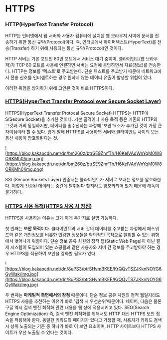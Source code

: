 # HTTPS

### **HTTP(HyperText Transfer Protocol)**

HTTP는 인터넷에서 웹 서버와 사용자 컴퓨터에 설치된 웹 브라우저 사이에 문서를 전송하기 위한 통신 규약(Protocol)이다. 즉, 인터넷에서 하이퍼텍스트(HyperText)를 전송(Transfer) 하기 위해 사용되는 통신 규약(Protocol)인 것이다.

HTTP 서버는 기본 포트인 80번 포트에서 서비스 대기 중이며, 클라이언트(웹 브라우저)가 TCP 80 포트를 사용해 연결하면 서버는 요청에 응답하면서 자료(정보)를 전송한다. HTTP는 정보를 '텍스트'로 주고받는다. 단순 텍스트를 주고받기 때문에 네트워크에서 전송 신호를 인터셉트하는 경우 원하지 않는 데이터 유출이 발생할 위험이 있다.

이러한 위험을 방지하기 위해 고안된 것이 바로 HTTPS이다.

### **[HTTPS(HyperText Transfer Protocol over Secure Socket Layer)](https://coffeedeveloper.tistory.com/102#HTTPS-HyperText%--Transfer%--Protocol%--over%--Secure%--Socket%--Layer-)**

HTTPS(HyperText Transfer Protocal Secure Socket) HTTPS는 HTTP에 S(Secure Socket)을 추가한 것이다. 기본 골격이나 사용 목적 등은 기존의 HTTP의 그것과 거의 동일하지만, 데이터를 송수신하는 과정에 '보안'요소가 추가된 것이 가장 큰 차이점이라 할 수 있다. 쉽게 말해 HTTPS를 사용하면 서버와 클라이언트 사이의 모든 통신 내용이 암호화된다는 것.

![https://blog.kakaocdn.net/dn/bm260z/btrSE9ZmfTh/H6KelVAdWnYqM0W8ORKMh0/img.png](https://blog.kakaocdn.net/dn/bm260z/btrSE9ZmfTh/H6KelVAdWnYqM0W8ORKMh0/img.png)

SSL(Secure Sockets Layer) 인증서는 클라이언트가 서버로 보내는 정보를 암호화한다. 이렇게 전송된 데이터는 중간에 탈취된다 할지라도 암호화되어 있기 때문에 해독이 불가하다.

### **[HTTPS 사용 목적(HTTPS 사용 시 장점)](https://coffeedeveloper.tistory.com/102#HTTPS%--%EC%--%AC%EC%-A%A-%--%EB%AA%A-%EC%A-%---HTTPS%--%EC%--%AC%EC%-A%A-%--%EC%-B%-C%--%EC%-E%A-%EC%A-%---)**

HTTPS을 사용하는 이유는 크게 아래 두가지로 설명 가능하다.

첫 번째는 **보안 목적**이다. 클라이언트와 서버 간의 데이터를 주고받는 과정에서 패스워드와 같은 개인정보를 비롯한 민감한 정보들을 악의적인 목적으로 탈취할 수 있는 위험에서 벗어나기 위함이다. 단순 정보 공유 차원의 정적 웹(Static Web Page)이 아닌 결제 시스템이 도입되어 있는 쇼핑몰과 같은 사용자와 서버 간 정보를 주고받아야 하는 경우 HTTPS를 적용하여 보안을 강화할 필요가 있다.

![https://blog.kakaocdn.net/dn/8uPS3/btrSHvmBKEE/KrQQvTSZJKknNOYG6GyWak/img.jpg](https://blog.kakaocdn.net/dn/8uPS3/btrSHvmBKEE/KrQQvTSZJKknNOYG6GyWak/img.jpg)

두 번째는 **마케팅적 측면에서의 장점** 때문이다. 단순 정보 공유 차원의 정적 웹일지라도 HTTPS 사용을 추천하는 이유가 바로 '검색 시 우선순위'때문이다. 네이버, 다음은 물론 구글 역시 검색 엔진 최적화 관련 내용을 웹 상에 적용시키고 있다. SEO(Search Engine Optimization) 즉, 검색 엔진 최적화를 위해서도 HTTP 대신 HTTPS 보안 접속을 적용해야 한다. 동일한 키워드의 페이지가 있다고 가정할 때, 사용자가 키워드 검색 시 상위 노출되는 기준 중 하나가 바로 이 보안 요소이며, HTTP 사이트보다 HTTPS 사이트가 우선 노출될 수 있다는 것이다.